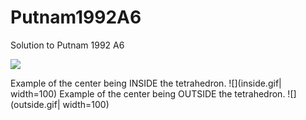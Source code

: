 # Putnam1992A6
Solution to Putnam 1992 A6

![](input.gif)

Example of the center being INSIDE the tetrahedron.
![](inside.gif| width=100)
Example of the center being OUTSIDE the tetrahedron.
![](outside.gif| width=100)

